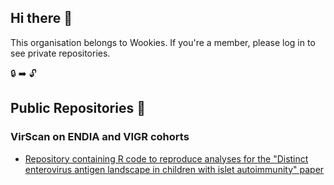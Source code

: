 ## Hi there 👋

This organisation belongs to Wookies.
If you're a member, please log in to see private repositories.

:lock: ➡️ 🔓

## Public Repositories 📂

### VirScan on ENDIA and VIGR cohorts
- [Repository containing R code to reproduce analyses for the "Distinct enterovirus antigen landscape in children with islet autoimmunity" paper](https://github.com/TheWookHub/enterovirus-antigens-kids-w-IA)

  
<!--

**Here are some ideas to get you started:**

🙋‍♀️ A short introduction - what is your organization all about?
🌈 Contribution guidelines - how can the community get involved?
👩‍💻 Useful resources - where can the community find your docs? Is there anything else the community should know?
🍿 Fun facts - what does your team eat for breakfast?
🧙 Remember, you can do mighty things with the power of [Markdown](https://docs.github.com/github/writing-on-github/getting-started-with-writing-and-formatting-on-github/basic-writing-and-formatting-syntax)
-->
